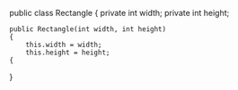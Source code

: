 public class Rectangle
{
	private int width;
	private int height;

	public Rectangle(int width, int height)
	{
		this.width = width;
		this.height = height;
	{
}


